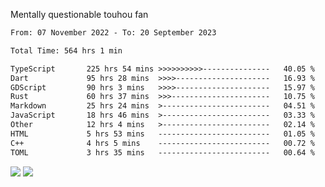 Mentally questionable touhou fan



<!--START_SECTION:waka-->

```txt
From: 07 November 2022 - To: 20 September 2023

Total Time: 564 hrs 1 min

TypeScript       225 hrs 54 mins >>>>>>>>>>---------------   40.05 %
Dart             95 hrs 28 mins  >>>>---------------------   16.93 %
GDScript         90 hrs 3 mins   >>>>---------------------   15.97 %
Rust             60 hrs 37 mins  >>>----------------------   10.75 %
Markdown         25 hrs 24 mins  >------------------------   04.51 %
JavaScript       18 hrs 46 mins  >------------------------   03.33 %
Other            12 hrs 4 mins   >------------------------   02.14 %
HTML             5 hrs 53 mins   -------------------------   01.05 %
C++              4 hrs 5 mins    -------------------------   00.72 %
TOML             3 hrs 35 mins   -------------------------   00.64 %
```

<!--END_SECTION:waka-->

![](https://posei.me/horse_going_hard.gif)
![](https://posei.me/horse_going_hard.gif)
